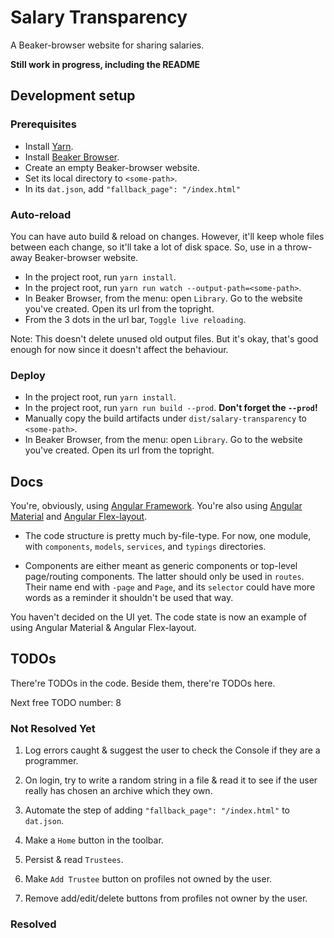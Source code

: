 # Salary Transparency

A Beaker-browser website for sharing salaries.

**Still work in progress, including the README**

## Development setup

### Prerequisites

- Install [Yarn](https://yarnpkg.com).
- Install [Beaker Browser](https://beakerbrowser.com/).
- Create an empty Beaker-browser website.
- Set its local directory to `<some-path>`.
- In its `dat.json`, add `"fallback_page": "/index.html"`

### Auto-reload

You can have auto build & reload on changes. However, it'll keep whole files between each change, so it'll take a lot of disk space. So, use in a throw-away Beaker-browser website.

- In the project root, run `yarn install`.
- In the project root, run `yarn run watch --output-path=<some-path>`.
- In Beaker Browser, from the menu: open `Library`. Go to the website you've created. Open its url from the topright.
- From the 3 dots in the url bar, `Toggle live reloading`.

Note: This doesn't delete unused old output files. But it's okay, that's good enough for now since it doesn't affect the behaviour.

### Deploy

- In the project root, run `yarn install`.
- In the project root, run `yarn run build --prod`. **Don't forget the `--prod`!**
- Manually copy the build artifacts under `dist/salary-transparency` to `<some-path>`.
- In Beaker Browser, from the menu: open `Library`. Go to the website you've created. Open its url from the topright.

## Docs

You're, obviously, using [Angular Framework](https://angular.io/). You're also using [Angular Material](https://material.angular.io) and [Angular Flex-layout](https://github.com/angular/flex-layout/wiki/Declarative-API-Overview).

- The code structure is pretty much by-file-type. For now, one module, with `components`, `models`, `services`, and `typings` directories.

- Components are either meant as generic components or top-level page/routing components. The latter should only be used in `routes`. Their name end with `-page` and `Page`, and its `selector` could have more words as a reminder it shouldn't be used that way.

You haven't decided on the UI yet. The code state is now an example of using Angular Material & Angular Flex-layout.

## TODOs

There're TODOs in the code. Beside them, there're TODOs here.

Next free TODO number: 8

### Not Resolved Yet

1) Log errors caught & suggest the user to check the Console if they are a programmer.

2) On login, try to write a random string in a file & read it to see if the user really has chosen an archive which they own.

3) Automate the step of adding `"fallback_page": "/index.html"` to `dat.json`.

4) Make a `Home` button in the toolbar.

5) Persist & read `Trustees`.

6) Make `Add Trustee` button on profiles not owned by the user.

7) Remove add/edit/delete buttons from profiles not owner by the user.

### Resolved

